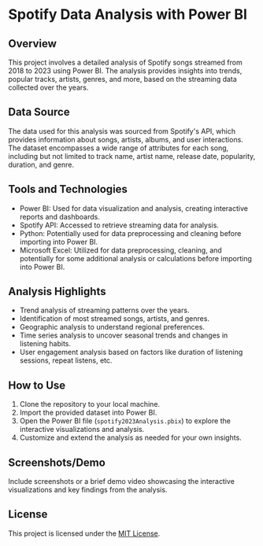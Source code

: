 # Spotify Data Analysis with Power BI

## Overview
This project involves a detailed analysis of Spotify songs streamed from 2018 to 2023 using Power BI. The analysis provides insights into trends, popular tracks, artists, genres, and more, based on the streaming data collected over the years.

## Data Source
The data used for this analysis was sourced from Spotify's API, which provides information about songs, artists, albums, and user interactions. The dataset encompasses a wide range of attributes for each song, including but not limited to track name, artist name, release date, popularity, duration, and genre.

## Tools and Technologies
- Power BI: Used for data visualization and analysis, creating interactive reports and dashboards.
- Spotify API: Accessed to retrieve streaming data for analysis.
- Python: Potentially used for data preprocessing and cleaning before importing into Power BI.
- Microsoft Excel: Utilized for data preprocessing, cleaning, and potentially for some additional analysis or calculations before importing into Power BI.

## Analysis Highlights
- Trend analysis of streaming patterns over the years.
- Identification of most streamed songs, artists, and genres.
- Geographic analysis to understand regional preferences.
- Time series analysis to uncover seasonal trends and changes in listening habits.
- User engagement analysis based on factors like duration of listening sessions, repeat listens, etc.

## How to Use
1. Clone the repository to your local machine.
2. Import the provided dataset into Power BI.
3. Open the Power BI file (`spotify2023Analysis.pbix`) to explore the interactive visualizations and analysis.
4. Customize and extend the analysis as needed for your own insights.

## Screenshots/Demo
Include screenshots or a brief demo video showcasing the interactive visualizations and key findings from the analysis.



## License
This project is licensed under the [MIT License](LICENSE).
